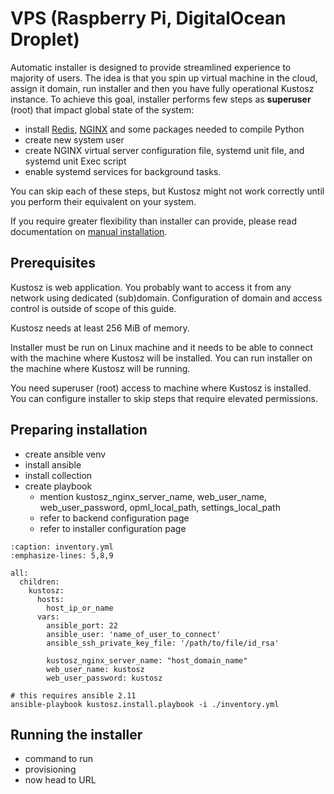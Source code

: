 # VPS (Raspberry Pi, DigitalOcean Droplet)

Automatic installer is designed to provide streamlined experience to majority of users. The idea is that you spin up virtual machine in the cloud, assign it domain, run installer and then you have fully operational Kustosz instance. To achieve this goal, installer performs few steps as **superuser** (root) that impact global state of the system:

* install [Redis](https://redis.io/), [NGINX](https://www.nginx.com/) and some packages needed to compile Python
* create new system user
* create NGINX virtual server configuration file, systemd unit file, and systemd unit Exec script
* enable systemd services for background tasks.

You can skip each of these steps, but Kustosz might not work correctly until you perform their equivalent on your system.

If you require greater flexibility than installer can provide, please read documentation on [manual installation](./vps).

## Prerequisites

Kustosz is web application. You probably want to access it from any network using dedicated (sub)domain. Configuration of domain and access control is outside of scope of this guide.

Kustosz needs at least 256 MiB of memory.

Installer must be run on Linux machine and it needs to be able to connect with the machine where Kustosz will be installed. You can run installer on the machine where Kustosz will be running.

You need superuser (root) access to machine where Kustosz is installed. You can configure installer to skip steps that require elevated permissions.

## Preparing installation

- create ansible venv
- install ansible
- install collection
- create playbook
    - mention kustosz_nginx_server_name, web_user_name, web_user_password, opml_local_path, settings_local_path
    - refer to backend configuration page
    - refer to installer configuration page


```{code-block} yaml
:caption: inventory.yml
:emphasize-lines: 5,8,9

all:
  children:
    kustosz:
      hosts:
        host_ip_or_name
      vars:
        ansible_port: 22
        ansible_user: 'name_of_user_to_connect'
        ansible_ssh_private_key_file: '/path/to/file/id_rsa'

        kustosz_nginx_server_name: "host_domain_name"
        web_user_name: kustosz
        web_user_password: kustosz
```

    # this requires ansible 2.11
    ansible-playbook kustosz.install.playbook -i ./inventory.yml


## Running the installer

- command to run
- provisioning
- now head to URL
